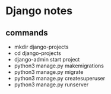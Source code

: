 # Django notes

## commands
- mkdir django-projects
- cd django-projects
- django-admin start project
- python3 manage.py makemigrations
- python3 manage.py migrate
- python3 manage.py createsuperuser
- python3 manage.py runserver


